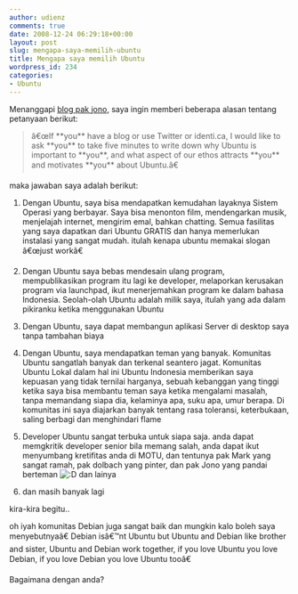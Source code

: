 ```yaml
---
author: udienz
comments: true
date: 2008-12-24 06:29:18+00:00
layout: post
slug: mengapa-saya-memilih-ubuntu
title: Mengapa saya memilih Ubuntu
wordpress_id: 234
categories:
- Ubuntu
---
```


Menanggapi [blog pak jono](http://www.jonobacon.org/?p=1483), saya ingin memberi beberapa alasan tentang petanyaan berikut:


<blockquote>â€œIf **you** have a blog or use Twitter or identi.ca, I would like to ask **you** to take five minutes to write down why Ubuntu is important to **you**, and what aspect of our ethos attracts **you** and motivates **you** about Ubuntu.â€</blockquote>


maka jawaban saya adalah berikut:

1. Dengan Ubuntu, saya bisa mendapatkan kemudahan layaknya Sistem Operasi yang berbayar. Saya bisa menonton film, mendengarkan musik, menjelajah internet, mengirim emal, bahkan chatting. Semua fasilitas yang saya dapatkan dari Ubuntu GRATIS dan hanya memerlukan instalasi yang sangat mudah. itulah kenapa ubuntu memakai slogan â€œjust workâ€

2. Dengan Ubuntu saya bebas mendesain ulang program, mempublikasikan program itu lagi ke developer, melaporkan kerusakan program via launchpad, ikut menerjemahkan program ke dalam bahasa Indonesia. Seolah-olah Ubuntu adalah milik saya, itulah yang ada dalam pikiranku ketika menggunakan Ubuntu

3. Dengan Ubuntu, saya dapat membangun aplikasi Server di desktop saya tanpa tambahan biaya

4. Dengan Ubuntu, saya mendapatkan teman yang banyak. Komunitas Ubuntu sangatlah banyak dan terkenal seantero jagat. Komunitas Ubuntu Lokal dalam hal ini Ubuntu Indonesia memberikan saya kepuasan yang tidak ternilai harganya, sebuah kebanggan yang tinggi ketika saya bisa membantu teman saya ketika mengalami masalah, tanpa memandang siapa dia, kelaminya apa, suku apa, umur berapa. Di komunitas ini saya diajarkan banyak tentang rasa toleransi, keterbukaan, saling berbagi dan menghindari flame

5. Developer Ubuntu sangat terbuka untuk siapa saja. anda dapat memgkritik developer senior bila memang salah, anda dapat ikut menyumbang kretifitas anda di MOTU, dan tentunya pak Mark yang sangat ramah, pak dolbach yang pinter, dan pak Jono yang pandai berteman ![:D](../wp-includes/images/smilies/icon_biggrin.gif) dan lainya

6. dan masih banyak lagi

kira-kira begitu..

oh iyah komunitas Debian juga sangat baik dan mungkin kalo boleh saya menyebutnyaâ€ Debian isâ€™nt Ubuntu but Ubuntu and Debian like brother and sister, Ubuntu and Debian work together, if you love Ubuntu you love Debian, if you love Debian you love Ubuntu tooâ€

Bagaimana dengan anda?
